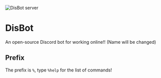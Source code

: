 ![DisBot server](https://discordapp.com/api/guilds/938846833667620914/widget.png?style=banner2)
# DisBot
An open-source Discord bot for working online!! (Name will be changed)

## Prefix
The prefix is `%`, type `%help` for the list of commands!
